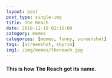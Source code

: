 ```yaml
---
layout: post
post_type: single-img
title: The Reach
date: 2018-12-18 02:15:00
category: memes
categories: [memes, funny, screenshot]
tags: [screenshot, skyrim]
img1: /img/memes/thereach.jpg
---
```

#### This is how The Reach got its name.
